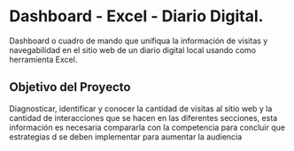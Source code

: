 # Dashboard - Excel - Diario Digital. 
Dashboard o cuadro de mando que unifiqua la información de visitas y navegabilidad en el sitio web de un diario digital local usando como herramienta Excel.

## Objetivo del Proyecto
Diagnosticar, identificar y conocer la cantidad de visitas al sitio web y la cantidad de interacciones que se hacen en las diferentes secciones, esta información es necesaria compararla con la competencia para concluir que estrategias d se deben implementar para aumentar la audiencia  



